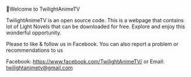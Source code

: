 🔰Welcome to TwilightAnimeTV

TwilightAnimeTV is an open source code.
This is a webpage that contains lot of Light Novels that can be downloaded for free.
Explore and enjoy this wonderful opportunity.

Please to like & follow us in Facebook.
You can also report a problem or recommendations to us

Facebook: https://www.facebook.com/TwilightAnimeTV/ or 
Email: twilightanimetv@gmail.com
